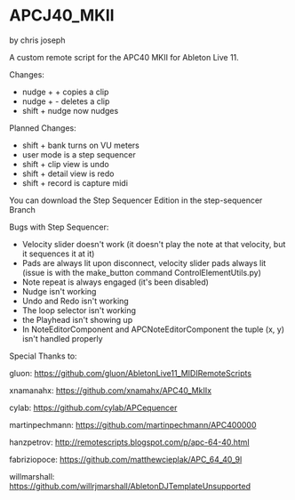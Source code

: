 # APCJ40_MKII
by chris joseph

A custom remote script for the APC40 MKII for Ableton Live 11. 

Changes:

- nudge + + copies a clip 
- nudge + - deletes a clip 
- shift + nudge now nudges 

Planned Changes: 

- shift + bank turns on VU meters 
- user mode is a step sequencer
- shift + clip view is undo 
- shift + detail view is redo 
- shift + record is capture midi


You can download the Step Sequencer Edition in the step-sequencer Branch
 
Bugs with Step Sequencer: 

- Velocity slider doesn't work (it doesn't play the note at that velocity, but it sequences it at it) 
- Pads are always lit upon disconnect, velocity slider pads always lit (issue is with the make_button command ControlElementUtils.py)
- Note repeat is always engaged (it's been disabled)
- Nudge isn't working 
- Undo and Redo isn't working
- The loop selector isn't working 
- the Playhead isn't showing up
- In NoteEditorComponent and APCNoteEditorComponent the tuple (x, y) isn't handled properly 

Special Thanks to: 

gluon: https://github.com/gluon/AbletonLive11_MIDIRemoteScripts

xnamanahx: https://github.com/xnamahx/APC40_MkIIx

cylab: https://github.com/cylab/APCequencer

martinpechmann: https://github.com/martinpechmann/APC400000

hanzpetrov: http://remotescripts.blogspot.com/p/apc-64-40.html

fabriziopoce: https://github.com/matthewcieplak/APC_64_40_9l  

willmarshall: https://github.com/willrjmarshall/AbletonDJTemplateUnsupported
